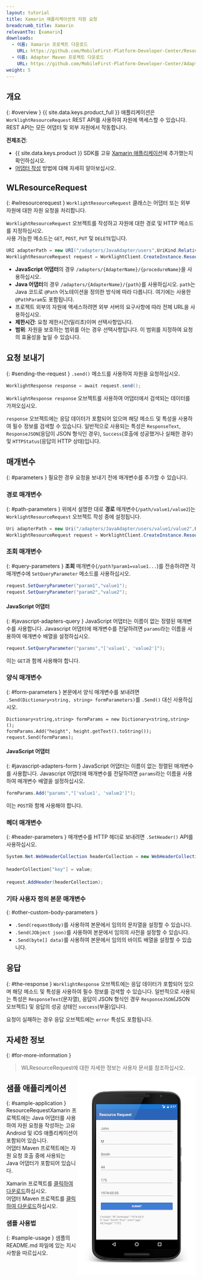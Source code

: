```yaml
---
layout: tutorial
title: Xamarin 애플리케이션의 자원 요청
breadcrumb_title: Xamarin
relevantTo: [xamarin]
downloads:
  - 이름: Xamarin 프로젝트 다운로드
    URL: https://github.com/MobileFirst-Platform-Developer-Center/ResourceRequestXamarin/tree/release80
  - 이름: Adapter Maven 프로젝트 다운로드
    URL: https://github.com/MobileFirst-Platform-Developer-Center/Adapters/tree/release80
weight: 5
---
```

<!-- NLS_CHARSET=UTF-8 -->
## 개요
{: #overview }
{{ site.data.keys.product_full }} 애플리케이션은 `WorklightResourceRequest` REST API를 사용하여 자원에 액세스할 수 있습니다.   
REST API는 모든 어댑터 및 외부 자원에서 작동합니다. 

**전제조건**:

- {{ site.data.keys.product }} SDK를 고유 [Xamarin 애플리케이션](../../sdk/xamarin/)에 추가했는지 확인하십시오. 
- [어댑터 작성](../../../adapters/creating-adapters/) 방법에 대해 자세히 알아보십시오. 

## WLResourceRequest
{: #wlresourcerequest }
`WorklightResourceRequest` 클래스는 어댑터 또는 외부 자원에 대한 자원 요청을 처리합니다. 

`WorklightResourceRequest` 오브젝트를 작성하고 자원에 대한 경로 및 HTTP 메소드를 지정하십시오.   
사용 가능한 메소드는 `GET`, `POST`, `PUT` 및 `DELETE`입니다. 

```cs
URI adapterPath = new URI("/adapters/JavaAdapter/users",UriKind.Relative);
WorklightResourceRequest request = WorklightClient.CreateInstance.ResourceRequest(adapterPath,"GET");
```

* **JavaScript 어댑터**의 경우 `/adapters/{AdapterName}/{procedureName}`을 사용하십시오. 
* **Java 어댑터**의 경우 `/adapters/{AdapterName}/{path}`를 사용하십시오. `path`는 Java 코드로 `@Path` 어노테이션을 정의한 방식에 따라 다릅니다. 여기에는 사용한 `@PathParam`도 포함됩니다. 
* 프로젝트 외부의 자원에 액세스하려면 외부 서버의 요구사항에 따라 전체 URL을 사용하십시오. 
* **제한시간**: 요청 제한시간(밀리초)이며 선택사항입니다. 
* **범위**: 자원을 보호하는 범위를 아는 경우 선택사항입니다. 이 범위를 지정하여 요청의 효율성을 높일 수 있습니다. 

## 요청 보내기
{: #sending-the-request }
`.send()` 메소드를 사용하여 자원을 요청하십시오. 

```cs
WorklightResponse response = await request.send();
```

`WorklightResponse response` 오브젝트를 사용하여 어댑터에서 검색되는 데이터를 가져오십시오. 

`response` 오브젝트에는 응답 데이터가 포함되어 있으며 해당 메소드 및 특성을 사용하여 필수 정보를 검색할 수 있습니다. 일반적으로 사용되는 특성은 `ResponseText`, `ResponseJSON`(응답이 JSON 형식인 경우), `Success`(호출에 성공했거나 실패한 경우) 및 `HTTPStatus`(응답의 HTTP 상태)입니다. 

## 매개변수
{: #parameters }
필요한 경우 요청을 보내기 전에 매개변수를 추가할 수 있습니다. 

### 경로 매개변수
{: #path-parameters }
위에서 설명한 대로 **경로** 매개변수(`/path/value1/value2`)는 `WorklightResourceRequest` 오브젝트 작성 중에 설정됩니다. 

```cs
Uri adapterPath = new Uri("/adapters/JavaAdapter/users/value1/value2",UriKind.Relative);
WorklightResourceRequest request = WorklightClient.CreateInstance.ResourceRequest(adapterPath,"GET");
```

### 조회 매개변수
{: #query-parameters }
**조회** 매개변수(`/path?param1=value1...`)를 전송하려면 각 매개변수에 `SetQueryParameter` 메소드를 사용하십시오. 

```cs
request.SetQueryParameter("param1","value1");
request.SetQueryParameter("param2","value2");
```

#### JavaScript 어댑터
{: #javascript-adapters-query }
JavaScript 어댑터는 이름이 없는 정렬된 매개변수를 사용합니다. Javascript 어댑터에 매개변수를 전달하려면 `params`라는 이름을 사용하여 매개변수 배열을 설정하십시오. 

```cs
request.SetQueryParameter("params","['value1', 'value2']");
```

이는 `GET`과 함께 사용해야 합니다. 

### 양식 매개변수
{: #form-parameters }
본문에서 양식 매개변수를 보내려면 `.Send(Dictionary<string, string> formParameters)`를 `.Send()` 대신 사용하십시오.  

```cshrap
Dictionary<string,string> formParams = new Dictionary<string,string>();
formParams.Add("height", height.getText().toString());
request.Send(formParams);
```   

#### JavaScript 어댑터
{: #javascript-adapters-form }
JavaScript 어댑터는 이름이 없는 정렬된 매개변수를 사용합니다. Javascript 어댑터에 매개변수를 전달하려면 `params`라는 이름을 사용하여 매개변수 배열을 설정하십시오. 

```cs
formParams.Add("params","['value1', 'value2']");
```

이는 `POST`와 함께 사용해야 합니다. 

### 헤더 매개변수
{: #header-parameters }
매개변수를 HTTP 헤더로 보내려면 `.SetHeader()` API를 사용하십시오. 

```cs
System.Net.WebHeaderCollection headerCollection = new WebHeaderCollection();

headerCollection["key"] = value;

request.AddHeader(headerCollection);
```

### 기타 사용자 정의 본문 매개변수
{: #other-custom-body-parameters }
- `.Send(requestBody)`를 사용하여 본문에서 임의의 문자열을 설정할 수 있습니다. 
- `.Send(JObject json)`를 사용하여 본문에서 임의의 사전을 설정할 수 있습니다. 
- `.Send(byte[] data)`를 사용하여 본문에서 임의의 바이트 배열을 설정할 수 있습니다. 

## 응답
{: #the-response }
`WorklightResponse` 오브젝트에는 응답 데이터가 포함되어 있으며 해당 메소드 및 특성을 사용하여 필수 정보를 검색할 수 있습니다. 일반적으로 사용되는 특성은 `ResponseText`(문자열), 응답이 JSON 형식인 경우 `ResponseJSON`(JSON 오브젝트) 및 응답의 성공 상태인 `success`(부울)입니다. 

요청이 실패하는 경우 응답 오브젝트에는 `error` 특성도 포함됩니다. 

## 자세한 정보
{: #for-more-information }
> WLResourceRequest에 대한 자세한 정보는 사용자 문서를 참조하십시오.

<img alt="샘플 애플리케이션 이미지" src="resource-request-success-xamarin.png" style="float:right"/>

## 샘플 애플리케이션
{: #sample-application }
ResourceRequestXamarin 프로젝트에는 Java 어댑터를 사용하여 자원 요청을 작성하는 고유 Android 및 iOS 애플리케이션이 포함되어 있습니다.   
어댑터 Maven 프로젝트에는 자원 요청 호출 중에 사용되는 Java 어댑터가 포함되어 있습니다. 

Xamarin 프로젝트를 [클릭하여 다운로드](https://github.com/MobileFirst-Platform-Developer-Center/ResourceRequestXamarin/tree/release80)하십시오.   
어댑터 Maven 프로젝트를 [클릭하여 다운로드](https://github.com/MobileFirst-Platform-Developer-Center/Adapters/tree/release80)하십시오. 

### 샘플 사용법
{: #sample-usage }
샘플의 README.md 파일에 있는 지시사항을 따르십시오. 
